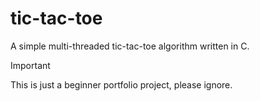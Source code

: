 # tic-tac-toe
A simple multi-threaded tic-tac-toe algorithm written in C.

> [!IMPORTANT]
> This is just a beginner portfolio project, please ignore.
>

